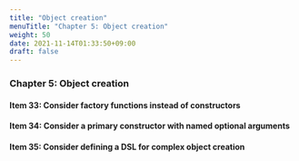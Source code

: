 ```yaml
---
title: "Object creation"
menuTitle: "Chapter 5: Object creation"
weight: 50
date: 2021-11-14T01:33:50+09:00
draft: false
---
```


### Chapter 5: Object creation

#### Item 33: Consider factory functions instead of constructors

#### Item 34: Consider a primary constructor with named optional arguments

#### Item 35: Consider defining a DSL for complex object creation
